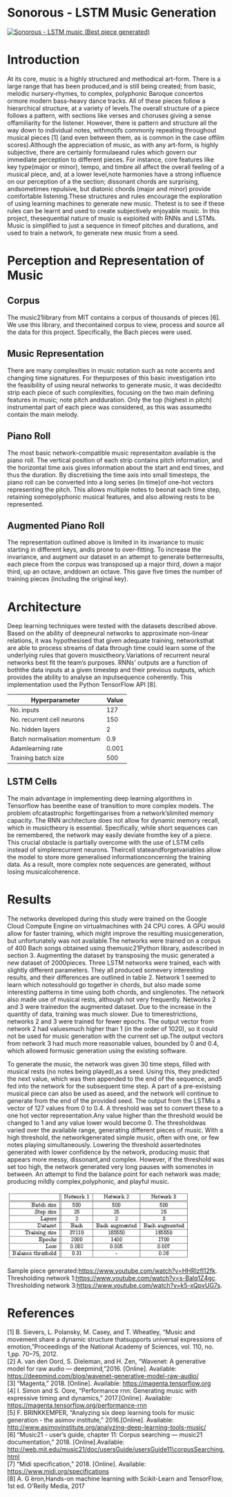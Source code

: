 # Sonorous - LSTM Music Generation

[![Sonorous - LSTM music (Best piece generated)](https://img.youtube.com/vi/HHRIzfl12fk/0.jpg)](https://www.youtube.com/watch?v=HHRIzfl12fk)

# Introduction
At its core, music is a highly structured and methodical art-form.  There is a large range that has been produced,and is still being created;  from basic,  melodic nursery-rhymes,  to complex,  polyphonic Baroque concertos ormore modern bass-heavy dance tracks.  All of these pieces follow a hierarchical structure, at a variety of levels.The  overall  structure  of  a  piece  follows  a  pattern,  with  sections  like  verses  and  choruses  giving  a  sense  offamiliarity for the listener.  However, there is pattern and structure all the way down to individual notes, withmotifs commonly repeating throughout musical pieces [1] (and even between them, as is common in the case offilm scores).Although the appreciation of music, as with any art-form, is highly subjective, there are certainly formulaeand rules which govern our immediate perception to different pieces.  For instance, core features like key type(major  or  minor),  tempo,  and  timbre  all  affect  the  overall  feeling  of  a  musical  piece,  and,  at  a  lower  level,note harmonies have a strong influence on our perception of a the section; dissonant chords are surprising, andsometimes repulsive, but diatonic chords (major and minor) provide comfortable listening.These structures and rules encourage the exploration of using learning machines to generate new music.  Thetest is to see if these rules can be learnt and used to create subjectively enjoyable music.  In this project, thesequential nature of music is exploited with RNNs and LSTMs.  Music is simplified to just a sequence in timeof pitches and durations, and used to train a network, to generate new music from a seed.

# Perception and Representation of Music
## Corpus
The music21library  from  MIT  contains  a  corpus  of  thousands  of  pieces  [6].   We  use  this  library,  and  thecontained corpus to view, process and source all the data for this project.  Specifically, the Bach pieces were used.

## Music Representation
There  are  many  complexities  in  music  notation  such  as  note  accents  and  changing  time  signatures.   For  thepurposes of this basic investigation into the feasibility of using neural networks to generate music, it was decidedto strip each piece of such complexities, focusing on the two main defining features in music;  note pitch andduration.  Only the top (highest in pitch) instrumental part of each piece was considered, as this was assumedto contain the main melody.

## Piano Roll
The most basic network-compatible music representaiton available is the piano roll.  The vertical position of each strip contains pitch information, and the horizontal time axis gives information about the start and end times, and thus the duration. By discretising the time axis into small timesteps, the piano roll can be converted into a long series (in time)of one-hot vectors representing the pitch.  This allows multiple notes to beonat each time step, retaining somepolyphonic musical features, and also allowing rests to be represented.

## Augmented Piano Roll
The representation outlined above is limited in its invariance to music starting in different keys, andis prone to over-fitting.  To increase the invariance, and augment our dataset in an attempt to generate betterresults, each piece from the corpus was transposed up a major third, down a major third, up an octave, anddown an octave.  This gave five times the number of training pieces (including the original key).

# Architecture
Deep learning techniques were tested with the datasets described above.  Based on the ability of deepneural networks to approximate non-linear relations, it was hypothesised that given adequate training, networksthat are able to process streams of data through time could learn some of the underlying rules that govern musictheory.Variations of recurrent neural networks best fit the team’s purposes.  RNNs’ outputs are a function of boththe data inputs at a given timestep and their previous outputs, which provides the ability to analyse an inputsequence coherently.  This implementation used the Python TensorFlow API [8].

| Hyperparameter | Value
| ------------- | ------------- |
| No.  inputs  | 127|
| No.  recurrent cell neurons  | 150|
| No.  hidden layers | 2 |
| Batch normalisation momentum  | 0.9|
| Adamlearning rate  | 0.001
| Training batch size  | 500|

## LSTM Cells
The main advantage in implementing deep learning algorithms in Tensorflow has beenthe ease of transition to more complex models.  The problem ofcatastrophic forgettingarises from a network’slimited memory capacity.  The RNN architecture does not allow for dynamic memory recall,  which in musictheory is essential.  Specifically, while short sequences can be remembered, the network may easily deviate fromthe key of a piece.  This crucial obstacle is partially overcome with the use of LSTM cells instead of simplerecurrent neurons.  Theircell stateandforgetvariables allow the model to store more generalised informationconcerning the training data.  As a result, more complex note sequences are generated, without losing musicalcoherence.

# Results
The  networks  developed  during  this  study  were  trained  on  the  Google  Cloud  Compute  Engine  on  virtualmachines with 24 CPU cores.  A GPU would allow for faster training, which might improve the resulting musicgeneration, but unfortunately was not available.The networks were trained on a corpus of 400 Bach songs obtained using themusic21Python library, asdescribed  in  section  3.   Augmenting  the  dataset  by  transposing  the  music  generated  a  new  dataset  of  2000pieces.  Three LSTM networks were trained, each with slightly different parameters.  They all produced somevery interesting results, and their differences are outlined in table 2.  Network 1 seemed to learn which notesshould go together in chords,  but also made some interesting patterns in time using both chords,  and singlenotes.  The network also made use of musical rests, although not very frequently.  Networks 2 and 3 were trainedon the augmented dataset.  Due to the increase in the quantity of data, training was much slower.  Due to timerestrictions,  networks  2  and  3  were  trained  for  fewer  epochs.   The  output  vector  from  network  2  had  valuesmuch higher than 1 (in the order of 1020), so it could not be used for music generation with the current set up.The output vectors from network 3 had much more reasonable values, bounded by 0 and 0.4, which allowed formusic generation using the existing software.

To generate the music, the network was given 30 time steps, filled with musical rests (no notes being played),as a seed.  Using this, they predicted the next value, which was then appended to the end of the sequence, and5
fed into the network for the subsequent time step.  A part of a pre-existsing musical piece can also be used as aseed, and the network will continue to generate from the end of the provided seed.  The output from the LSTMis a vector of 127 values from 0 to 0.4.  A threshold was set to convert these to a one hot vector representation.Any value higher than the threshold would be changed to 1 and any value lower would become 0.  The thresholdwas varied over the available range, generating different pieces of music.  With a high threshold, the networkgenerated simple music, often with one, or few notes playing simultaneously.  Lowering the threshold assertednotes generated with lower confidence by the network, producing music that appears more messy, dissonant,and complex.  However, if the threshold was set too high, the network generated very long pauses with somenotes in between.  An attempt to find the balance point for each network was made; producing mildly complex,polyphonic, and playful music. 

![Network comparison](table.PNG)

Sample piece generated:https://www.youtube.com/watch?v=HHRIzfl12fk.  
Thresholding network 1:https://www.youtube.com/watch?v=s-Balq1Z4gc.  
Thresholding network 3:https://www.youtube.com/watch?v=k5-xQpvUG7s.  

# References
[1]  B. Sievers, L. Polansky, M. Casey, and T. Wheatley, “Music and movement share a dynamic structure thatsupports universal expressions of emotion,”Proceedings of the National Academy of Sciences, vol. 110, no. 1,pp. 70–75, 2012.  
[2]  A. van den Oord, S. Dieleman, and H. Zen, “Wavenet:  A generative model for raw audio — deepmind,”2016. [Online].  Available:  https://deepmind.com/blog/wavenet-generative-model-raw-audio/  
[3]  “Magenta,” 2018. [Online]. Available:  https://magenta.tensorflow.org  
[4]  I. Simon and S. Oore, “Performance rnn:  Generating music with expressive timing and dynamics,” 2017.[Online]. Available:  https://magenta.tensorflow.org/performance-rnn  
[5]  F. BRINKKEMPER, “Analyzing six deep learning tools for music generation - the asimov institute,” 2016.[Online]. Available:  http://www.asimovinstitute.org/analyzing-deep-learning-tools-music/  
[6]  “Music21  -  user’s  guide,  chapter  11:    Corpus  searching  —  music21  documentation,”  2018.  [Online].Available:  http://web.mit.edu/music21/doc/usersGuide/usersGuide11\corpusSearching.html  
[7]  “Midi specification,” 2018. [Online]. Available:  https://www.midi.org/specifications  
[8]  A. G ́eron,Hands-on machine learning with Scikit-Learn and TensorFlow, 1st ed.    O’Reilly Media, 2017  
